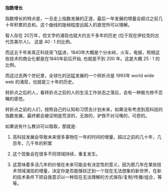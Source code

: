 **指数增长**

  

指数增长的特点是，一旦走上指数发展的正道，最后一年发展的增量会超过之前几十年积累的总和。这个曲线的陡峭程度远超人的直觉所可以理解。

  

智人存在 20万年，但文字的涌现也就大约五千多年的历史 (位于现在伊拉克的古代苏美尔人)， 这是 40 : 1 的比例。

  

而这五千年来真正科技突飞猛进，1840年大概是个分水岭，火车，电报，照相这些技术的商业化都是在1840年前后开始, 也就是不到 200 年。这是大概 25 : 1 的比例。

  

而这过去两个世纪里，全球化的迅猛发展的一个转折点是 1993年 world wide web 的涌现，也就是三十年的历史。

  

转折点之后的人，看转折点之前的人的生活工作状态之落后，会有一种极为惨不忍睹的感觉。

  

转折点之前的人们，按照自己的认知和习惯去计划未来，如果没有考虑到高科技的指数发展，最终都会被证明是荒谬的，无效的，驴唇不对马嘴的，可悲的。

  

如果说有什么教训可以吸取，那就是:

  

1) 高科技发展会导致未来很多事物在一年的时间的增量，超过之前的几十年，几百年，几千年的积累

  

2) 这个现象会在很多不同领域持续，重复发生。

  

3) 这意味着多活几年的价值在未来可能会有决定性的意义，因为那几年在某些技术领域涌现的增量，决定你是否能够跃迁到一个现在无法想象的新世界，在新的技术条件下把自我意识以一种现在无法理解的方式保存/复制/传播/组合，等等。